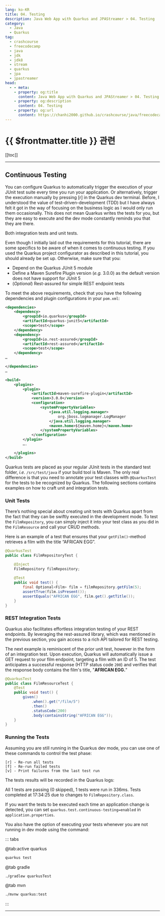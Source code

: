 ```yaml
---
lang: ko-KR
title: 04. Testing
description: Java Web App with Quarkus and JPAStreamer > 04. Testing
category: 
  - Java
  - Quarkus
tag: 
  - crashcourse
  - freecodecamp
  - java
  - jdk
  - jdk8
  - stream
  - quarkus
  - jpa
  - jpastreamer
head:
  - - meta:
    - property: og:title
      content: Java Web App with Quarkus and JPAStreamer > 04. Testing
    - property: og:description
      content: 04. Testing
    - property: og:url
      content: https://chanhi2000.github.io/crashcourse/java/freecodecamp-quarkus-jpastreamer/04.html
---
```


# {{ $frontmatter.title }} 관련

[[toc]]

---

## Continuous Testing

You can configure Quarkus to automatically trigger the execution of your JUnit test suite every time you run your application. Or alternatively, trigger the execution manually by pressing [r] in the Quarkus dev terminal. Before, I understood the value of test-driven-development (TDD) but I have always felt it got in the way of focusing on the business logic as I would only run them occasionally. This does not mean Quarkus writes the tests for you, but they are easy to execute and the dev mode constantly reminds you that they are there.

Both integration tests and unit tests.

Even though I initially laid out the requirements for this tutorial, there are some specifics to be aware of when it comes to continuous testing. If you used the Quarkus project configurator as described in this tutorial, you should already be set up. Otherwise, make sure that you:

- Depend on the Quarkus JUnit 5 module
- Define a Maven Surefire Plugin version (_e.g._ 3.0.0)  as the default version does not have support for JUnit 5
- (_Optional_) Rest-assured for simple REST endpoint tests

To meet the above requirements, check that you have the following dependencies and plugin configurations in your <FontIcon icon="iconfont icon-code"/>`pom.xml`:

```xml
<dependencies>
	<dependency>
		<groupId>io.quarkus</groupId>
		<artifactId>quarkus-junit5</artifactId>
		<scope>test</scope>
	</dependency>
	<dependency>
		<groupId>io.rest-assured</groupId>
		<artifactId>rest-assured</artifactId>
		<scope>test</scope>
	</dependency>
…

</dependencies>
…

<build>
	<plugins>
		<plugin>
			<artifactId>maven-surefire-plugin</artifactId>
			<version>3.0.0</version>
			<configuration>
				<systemPropertyVariables>
					<java.util.logging.manager>
						org.jboss.logmanager.LogManager
					</java.util.logging.manager>
					<maven.home>${maven.home}</maven.home>
				</systemPropertyVariables>
			</configuration>
		</plugin>
		….	

	</plugins>
</build>
```

Quarkus tests are placed as your regular JUnit tests in the standard test folder, _i.e._ <FontIcon icon="iconfont icon-folder"/>`/src/test/java` if your build tool is Maven. The only real difference is that you need to annotate your test classes with `@QuarkusTest` for the tests to be recognized by Quarkus. The following sections contains examples on how to craft unit and integration tests.

### Unit Tests

There’s nothing special about creating unit tests with Quarkus apart from the fact that they can be swiftly executed in the development mode. To test the  `FilmRepository`, you can simply inject it into your test class as you did in the `FilmResource` and call your CRUD methods.  

Here is an example of a test that ensures that your `getFilm()`-method retrieves a film with the title “AFRICAN EGG”.

```java
@QuarkusTest
public class FilmRepositoryTest {

	@Inject
	FilmRepository filmRepository;
    
	@Test
	public void test() {
		final Optional<Film> film = filmRepository.getFilm(5);
		assertTrue(film.isPresent());
		assertEquals("AFRICAN EGG", film.get().getTitle());
	}
}
```

### REST Integration Tests

Quarkus also facilitates effortless integration testing of your REST endpoints. By leveraging the rest-assured library, which was mentioned in the previous section, you gain access to a rich API tailored for REST testing.

The next example is reminiscent of the prior unit test, however in the form of an integration test. Upon execution, Quarkus will automatically issue a GET request to your film endpoint, targeting a film with an ID of 5. The test anticipates a successful response (HTTP status code `200`) and verifies that the response body contains the film's title, "__AFRICAN EGG.__"

```java
@QuarkusTest
public class FilmResourceTest {
    @Test
    public void test() {
        given()
            .when().get("/film/5")
            .then()
            .statusCode(200)
            .body(containsString("AFRICAN EGG"));
    }
}
```

### Running the Tests

Assuming you are still running in the Quarkus dev mode, you can use one of these commands to control the test phase:

```
[r] - Re-run all tests
[f] - Re-run failed tests
[v] - Print failures from the last test run
```

The tests results will be recorded in the Quarkus logs:

All 1 tests are passing (0 skipped), 1 tests were run in 336ms. Tests completed at 17:34:25 due to changes to `FilmRepository.class`.

If you want the tests to be executed each time an application change is detected, you can set `quarkus.test.continuous-testing=enabled` in <FontIcon icon="iconfont icon-file"/>`application.properties`.

You also have the option of executing your tests whenever you are not running in dev mode using the command:

::: tabs

@tab:active quarkus

```sh
quarkus test
```

@tab gradle

```sh
./gradlew quarkusTest
```

@tab mvn

```sh
./mvnw quarkus:test
```

:::

---

<TagLinks />